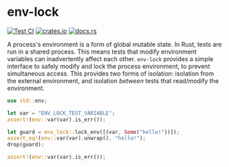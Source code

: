 # env-lock

[![Test CI](https://github.com/github/docs/actions/workflows/test.yml/badge.svg)](https://github.com/LucasPickering/env-lock/actions)
[![crates.io](https://img.shields.io/crates/v/env-lock.svg)](https://crates.io/crates/env-lock)
[![docs.rs](https://img.shields.io/docsrs/env-lock)](https://docs.rs/env-lock)

A process's environment is a form of global mutable state. In Rust, tests are run in a shared process. This means tests that modify environment variables can inadvertently affect each other. `env-lock` provides a simple interface to safely modify and lock the process environment, to prevent simultaneous access. This provides two forms of isolation: isolation from the external environment, and isolation _between_ tests that read/modify the environment.

```rust
use std::env;

let var = "ENV_LOCK_TEST_VARIABLE";
assert!(env::var(var).is_err());

let guard = env_lock::lock_env([(var, Some("hello!"))]);
assert_eq!(env::var(var).unwrap(), "hello!");
drop(guard);

assert!(env::var(var).is_err());
```
